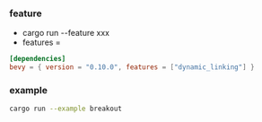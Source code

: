 ### feature
- cargo run --feature xxx
- features = 
```toml
[dependencies]
bevy = { version = "0.10.0", features = ["dynamic_linking"] }
```

### example

```sh
cargo run --example breakout
```